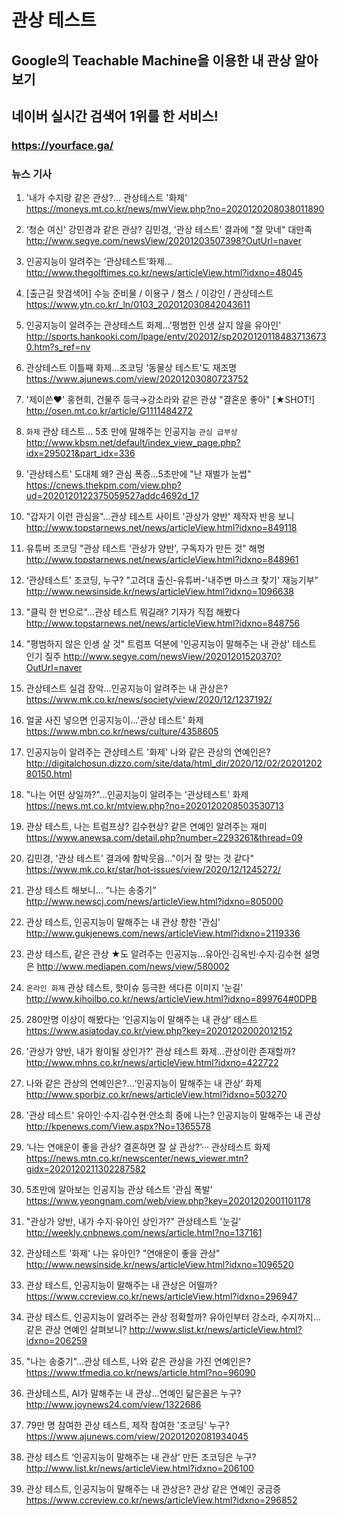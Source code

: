# 관상 테스트
## Google의 Teachable Machine을 이용한 내 관상 알아보기
## 네이버 실시간 검색어 1위를 한 서비스!
### https://yourface.ga/
### 뉴스 기사
1. '내가 수지랑 같은 관상?… 관상테스트 '화제' https://moneys.mt.co.kr/news/mwView.php?no=2020120208038011890

2. ‘청순 여신' 강민경과 같은 관상? 김민경, '관상 테스트' 결과에 "잘 맞네" 대만족 http://www.segye.com/newsView/20201203507398?OutUrl=naver

3. 인공지능이 알려주는 ‘관상테스트’화제… http://www.thegolftimes.co.kr/news/articleView.html?idxno=48045

4. [출근길 핫검색어] 수능 준비물 / 이용구 / 챔스 / 이강인 / 관상테스트 https://www.ytn.co.kr/_ln/0103_202012030842043611

5. 인공지능이 알려주는 관상테스트 화제…'평범한 인생 살지 않을 유아인' http://sports.hankooki.com/lpage/entv/202012/sp20201201184837136730.htm?s_ref=nv

6. 관상테스트 이틀째 화제...조코딩 '동물상 테스트'도 재조명 https://www.ajunews.com/view/20201203080723752

7. '제이쓴❤︎' 홍현희, 건물주 등극→강소라와 같은 관상 "결혼운 좋아" [★SHOT!] http://osen.mt.co.kr/article/G1111484272

8. `화제` 관상 테스트... 5초 만에 말해주는 인공지능 `관심 급부상` http://www.kbsm.net/default/index_view_page.php?idx=295021&part_idx=336

9. '관상테스트' 도대체 왜? 관심 폭증...5초만에 "난 재벌가 눈썹" https://cnews.thekpm.com/view.php?ud=2020120122375059527addc4692d_17

10. "갑자기 이런 관심을"…관상 테스트 사이트 '관상가 양반' 제작자 반응 보니 http://www.topstarnews.net/news/articleView.html?idxno=849118

11. 유튜버 조코딩 "관상 테스트 '관상가 양반', 구독자가 만든 것" 해명 http://www.topstarnews.net/news/articleView.html?idxno=848961

12. ‘관상테스트' 조코딩, 누구? "고려대 출신-유튜버-'내주변 마스크 찾기' 재능기부" http://www.newsinside.kr/news/articleView.html?idxno=1096638

13. "클릭 한 번으로"…관상 테스트 뭐길래? 기자가 직접 해봤다
http://www.topstarnews.net/news/articleView.html?idxno=848756

14. "평범하지 않은 인생 살 것" 트럼프 덕분에 '인공지능이 말해주는 내 관상' 테스트 인기 질주
http://www.segye.com/newsView/20201201520370?OutUrl=naver

15. 관상테스트 실검 장악…인공지능이 알려주는 내 관상은?
https://www.mk.co.kr/news/society/view/2020/12/1237192/

16. 얼굴 사진 넣으면 인공지능이…'관상 테스트' 화제
https://www.mbn.co.kr/news/culture/4358605

17. 인공지능이 알려주는 관상테스트 '화제' 나와 같은 관상의 연예인은?
http://digitalchosun.dizzo.com/site/data/html_dir/2020/12/02/2020120280150.html

18. "나는 어떤 상일까?"…인공지능이 알려주는 '관상테스트' 화제
https://news.mt.co.kr/mtview.php?no=2020120208503530713

19. 관상 테스트, 나는 트럼프상? 김수현상? 같은 연예인 알려주는 재미
https://www.anewsa.com/detail.php?number=2293261&thread=09

20. 김민경, '관상 테스트' 결과에 함박웃음..."이거 잘 맞는 것 같다"
https://www.mk.co.kr/star/hot-issues/view/2020/12/1245272/

21. 관상 테스트 해보니… “나는 송중기”
http://www.newscj.com/news/articleView.html?idxno=805000

22. 관상 테스트, 인공지능이 말해주는 내 관상 향한 '관심'
http://www.gukjenews.com/news/articleView.html?idxno=2119336

23. 관상 테스트, 같은 관상 ★도 알려주는 인공지능…유아인·김옥빈·수지·김수현 설명은
http://www.mediapen.com/news/view/580002

24. `온라인 화제` 관상 테스트, 핫이슈 등극한 색다른 이미지 '눈길'
http://www.kihoilbo.co.kr/news/articleView.html?idxno=899764#0DPB

25. 280만명 이상이 해봤다는 ‘인공지능이 말해주는 내 관상’ 테스트
https://www.asiatoday.co.kr/view.php?key=20201202002012152

26. '관상가 양반, 내가 왕이될 상인가?' 관상 테스트 화제...관상이란 존재할까?
http://www.mhns.co.kr/news/articleView.html?idxno=422722

27. 나와 같은 관상의 연예인은?…‘인공지능이 말해주는 내 관상’ 화제
http://www.sporbiz.co.kr/news/articleView.html?idxno=503270

28. '관상 테스트' 유아인·수지·김수현·안소희 중에 나는? 인공지능이 말해주는 내 관상
http://kpenews.com/View.aspx?No=1365578

29. ‘나는 연애운이 좋을 관상? 결혼하면 잘 살 관상?’··· 관상테스트 화제
https://news.mtn.co.kr/newscenter/news_viewer.mtn?gidx=2020120211302287582

30. 5초만에 알아보는 인공지능 관상 테스트 '관심 폭발'
https://www.yeongnam.com/web/view.php?key=20201202001101178

31. "관상가 양반, 내가 수지·유아인 상인가?" 관상테스트 '눈길'
http://weekly.cnbnews.com/news/article.html?no=137161

32. 관상테스트 '화제' 나는 유아인? "연애운이 좋을 관상"
http://www.newsinside.kr/news/articleView.html?idxno=1096520

33. 관상 테스트, 인공지능이 말해주는 내 관상은 어떨까?
https://www.ccreview.co.kr/news/articleView.html?idxno=296947

34. 관상 테스트, 인공지능이 알려주는 관상 정확할까? 유아인부터 강소라, 수지까지… 같은 관상 연예인 살펴보니?
http://www.slist.kr/news/articleView.html?idxno=206259

35. "나는 송중기"…관상 테스트, 나와 같은 관상을 가진 연예인은?
https://www.tfmedia.co.kr/news/article.html?no=96090

36. 관상테스트, AI가 말해주는 내 관상…연예인 닮은꼴은 누구?
http://www.joynews24.com/view/1322686

37. 79만 명 참여한 관상 테스트, 제작 참여한 '조코딩' 누구?
https://www.ajunews.com/view/20201202081934045

38. 관상 테스트 ‘인공지능이 말해주는 내 관상’ 만든 조코딩은 누구?
http://www.list.kr/news/articleView.html?idxno=206100

39. 관상 테스트, 인공지능이 말해주는 내 관상은? 관상 같은 연예인 궁금증
https://www.ccreview.co.kr/news/articleView.html?idxno=296852
